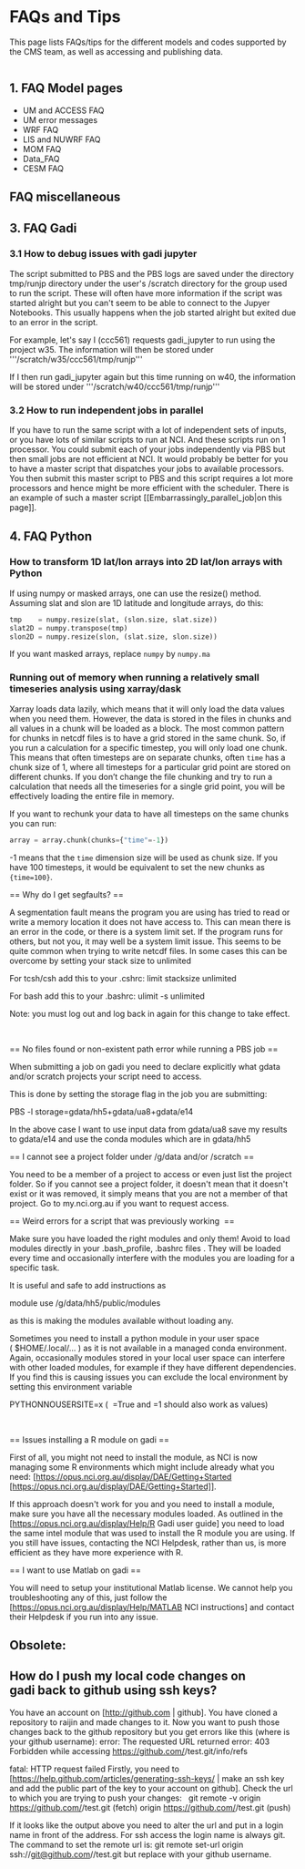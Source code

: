 # FAQs and Tips

This page lists FAQs/tips for the different models and codes supported by the CMS team, as well as accessing and publishing data.

```{contents}
```

## 1. FAQ Model pages

* UM and ACCESS FAQ 
* UM error messages
* WRF FAQ
* LIS and NUWRF FAQ
* MOM FAQ
* Data_FAQ
* CESM FAQ 

## FAQ miscellaneous


## 3. FAQ Gadi

### 3.1 How to debug issues with gadi jupyter

The script submitted to PBS and the PBS logs are saved under the directory tmp/runjp directory under the user's /scratch directory for the group used to run the script. These will often have more information if the script was started alright but you can't seem to be able to connect to the Jupyer Notebooks. This usually happens when the job started alright but exited due to an error in the script.

For example, let's say I (ccc561) requests gadi_jupyter to run using the project w35. The information will then be stored under '''/scratch/w35/ccc561/tmp/runjp'''

If I then run gadi_jupyter again but this time running on w40, the information will be stored under '''/scratch/w40/ccc561/tmp/runjp'''

### 3.2 How to run independent jobs in parallel

If you have to run the same script with a lot of independent sets of inputs, or you have lots of similar scripts to run at NCI. And these scripts run on 1 processor. You could submit each of your jobs independently via PBS but then small jobs are not efficient at NCI. It would probably be better for you to have a master script that dispatches your jobs to available processors. You then submit this master script to PBS and this script requires a lot more processors and hence might be more efficient with the scheduler. There is an example of such a master script [[Embarrassingly_parallel_job|on this page]].

## 4. FAQ Python

### How to transform 1D lat/lon arrays into 2D lat/lon arrays with Python

If using numpy or masked arrays, one can use the resize() method. Assuming slat and slon are 1D latitude and longitude arrays, do this:

```python
tmp    = numpy.resize(slat, (slon.size, slat.size))
slat2D = numpy.transpose(tmp)
slon2D = numpy.resize(slon, (slat.size, slon.size))
```

If you want masked arrays, replace `numpy` by `numpy.ma`

### Running out of memory when running a relatively small timeseries analysis using xarray/dask

Xarray loads data lazily, which means that it will only load the data values when you need them. However, the data is stored in the files in chunks and all values in a chunk will be loaded as a block. The most common pattern for chunks in netcdf files is to have a grid stored in the same chunk. So, if you run a calculation for a specific timestep, you will only load one chunk. This means that often timesteps are on separate chunks, often `time` has a chunk size of 1, where all timesteps for a particular grid point are stored on different chunks. If you don’t change the file chunking and try to run a calculation that needs all the timeseries for a single grid point, you will be effectively loading the entire file in memory.

If you want to rechunk your data to have all timesteps on the same chunks you can run:

```python
array = array.chunk(chunks={"time"=-1})
```

-1 means that the `time` dimension size will be used as chunk size. If you have 100 timesteps, it would be equivalent to set the new chunks as `{time=100}`.



== Why do I get segfaults? ==

A segmentation fault means the program you are using has tried to read or write a memory location it does not have access to. This can mean there is an error in the code, or there is a system limit set. If the program runs for others, but not you, it may well be a system limit issue. This seems to be quite common when trying to write netcdf files. In some cases this can be overcome by setting your stack size to unlimited

For tcsh/csh add this to your .cshrc:
<syntaxhighlight lang="text">
limit stacksize unlimited
</syntaxhighlight>

For bash add this to your .bashrc:
<syntaxhighlight lang="text">
ulimit -s unlimited
</syntaxhighlight>

Note: you must log out and log back in again for this change to take effect.

&nbsp;

== No files found or non-existent&nbsp;path error while running a PBS job ==

When submitting a job on gadi you need to declare explicitly what gdata and/or scratch projects your script&nbsp;need to access.

This is done by setting the storage flag in the job you are submitting:

PBS -l storage=gdata/hh5+gdata/ua8+gdata/e14

In the above case I want to use input data from gdata/ua8 save my results to gdata/e14 and use the conda modules which are in gdata/hh5

== I cannot see a project folder under /g/data and/or /scratch ==

You need to be a member of a project to access or even just list the project folder. So if you cannot see a project folder, it doesn't mean that it doesn't exist or it was removed, it simply means that you are not a member of that project. Go to my.nci.org.au if you want to request access.

== Weird errors for&nbsp;a script that was previously working&nbsp; ==

Make sure you have loaded the right modules and only them! Avoid to load modules directly in your .bash_profile, .bashrc files . They will be loaded every time and occasionally interfere with the modules you are loading for a specific task.&nbsp;

It is useful and safe to add instructions as

module use /g/data/hh5/public/modules

as this is making the modules available without loading any.

Sometimes you need to install a python module in your user space (&nbsp;$HOME/.local/... ) as it is not available in a managed conda environment. Again, occasionally modules stored in your local user space can interfere with other loaded modules, for example if they have different dependencies. If you find this is causing issues you can exclude the local environment by setting this environment variable

PYTHONNOUSERSITE=x (&nbsp;&nbsp;=True and =1 should also work as values)

&nbsp;




== Issues installing a R module on gadi ==

First of all, you might not need to install the module, as NCI is now managing some R environments which might include already what you need:&nbsp;[https://opus.nci.org.au/display/DAE/Getting+Started [https://opus.nci.org.au/display/DAE/Getting+Started]].

If this approach doesn't work for you and you need to install a module, make sure you have all the necessary modules loaded.&nbsp;As outlined in the [https://opus.nci.org.au/display/Help/R Gadi user guide] you need to load the same intel module that was used to install the R module you are using. If you still have issues, contacting the NCI Helpdesk, rather than us, is more efficient as they have more experience with R.

== I want to use Matlab on gadi ==

You will need to setup your institutional Matlab license. We cannot help you troubleshooting any of this, just follow the [https://opus.nci.org.au/display/Help/MATLAB NCI instructions] and contact their Helpdesk if you run into any issue.

## Obsolete:

## How do I push my local code changes on gadi&nbsp;back to github using ssh keys?

You have an account on [http://github.com | github]. You have cloned a repository to raijin and made changes to it. Now you want to push those changes back to the github repository but you get errors like this (where <username> is your github username):
<syntaxhighlight lang="text">
error: The requested URL returned error: 403 Forbidden while accessing https://github.com/<username>/test.git/info/refs

fatal: HTTP request failed
</syntaxhighlight>
Firstly, you need to [https://help.github.com/articles/generating-ssh-keys/ | make an ssh key and add the public part of the key to your account on github]. Check the url to which you are trying to push your changes: &nbsp; <syntaxhighlight lang="text">
git remote -v
origin https://github.com/<username>/test.git (fetch)
origin https://github.com/<username>/test.git (push)
</syntaxhighlight>

If it looks like the output above you need to alter the url and put in a login name in front of the address. For ssh access the login name is always git. The command to set the remote url is:
<syntaxhighlight lang="text">
git remote set-url origin ssh://git@github.com/<username>/test.git
but replace <username> with your github username. 